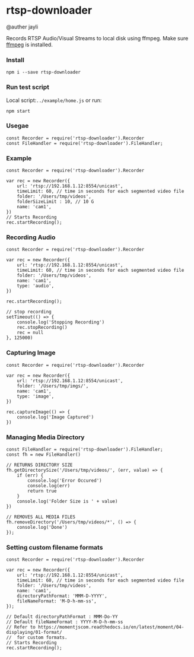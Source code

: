 # rtsp-downloader

@auther jayli

Records RTSP Audio/Visual Streams to local disk using ffmpeg. Make sure [ffmpeg](http://ffmpeg.org/) is installed.

### Install

    npm i --save rtsp-downloader

### Run test script

Local script:`../example/home.js` or run:

    npm start

### Usegae

    const Recorder = require('rtsp-downloader').Recorder
    const FileHandler = require('rtsp-downloader').FileHandler;

### Example

    const Recorder = require('rtsp-downloader').Recorder

    var rec = new Recorder({
        url: 'rtsp://192.168.1.12:8554/unicast',
        timeLimit: 60, // time in seconds for each segmented video file
        folder: '/Users/tmp/videos',
        folderSizeLimit : 10, // 10 G
        name: 'cam1',
    })
    // Starts Recording
    rec.startRecording();

### Recording Audio

    const Recorder = require('rtsp-downloader').Recorder

    var rec = new Recorder({
        url: 'rtsp://192.168.1.12:8554/unicast',
        timeLimit: 60, // time in seconds for each segmented video file
        folder: '/Users/tmp/videos',
        name: 'cam1',
        type: 'audio',
    })

    rec.startRecording();

    // stop recording
    setTimeout(() => {
        console.log('Stopping Recording')
        rec.stopRecording()
        rec = null
    }, 125000)

### Capturing Image

    const Recorder = require('rtsp-downloader').Recorder

    var rec = new Recorder({
        url: 'rtsp://192.168.1.12:8554/unicast',
        folder: '/Users/tmp/imgs/',
        name: 'cam1',
        type: 'image',
    })

    rec.captureImage(() => {
        console.log('Image Captured')
    })

### Managing Media Directory

    const FileHandler = require('rtsp-downloader').FileHandler;
    const fh = new FileHandler()

    // RETURNS DIRECTORY SIZE
    fh.getDirectorySize('/Users/tmp/videos/', (err, value) => {
        if (err) {
            console.log('Error Occured')
            console.log(err)
            return true
        }
        console.log('Folder Size is ' + value)
    })

    // REMOVES ALL MEDIA FILES
    fh.removeDirectory('/Users/tmp/videos/*', () => {
        console.log('Done')
    });

### Setting custom filename formats

    const Recorder = require('rtsp-downloader').Recorder

    var rec = new Recorder({
        url: 'rtsp://192.168.1.12:8554/unicast',
        timeLimit: 60, // time in seconds for each segmented video file
        folder: '/Users/tmp/videos',
        name: 'cam1',
        directoryPathFormat: 'MMM-D-YYYY',
        fileNameFormat: 'M-D-h-mm-ss',
    });

    // Default directoryPathFormat : MMM-Do-YY
    // Default fileNameFormat : YYYY-M-D-h-mm-ss
    // Refer to https://momentjscom.readthedocs.io/en/latest/moment/04-displaying/01-format/
    //  for custom formats.
    // Starts Recording
    rec.startRecording();
